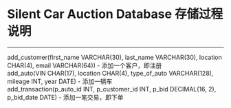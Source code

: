 # Silent Car Auction Database 存储过程说明

---

add_customer(first_name VARCHAR(30), last_name VARCHAR(30), location CHAR(4), email VARCHAR(64)) - 添加一个客户，即注册  
add_auto(VIN CHAR(17), location CHAR(4), type_of_auto VARCHAR(128), mileage INT, year DATE) - 添加一辆车  
add_transaction(p_auto_id INT, p_customer_id INT, p_bid DECIMAL(16, 2), p_bid_date DATE) - 添加一笔交易，即下单  